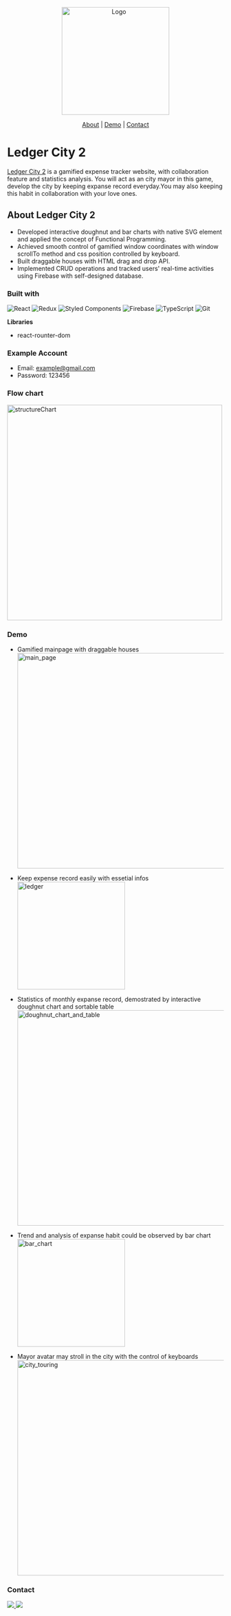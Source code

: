<div align="center">
  <a>
    <img src="https://github.com/ethanPiggyHuang/ledgerCity2/assets/113769661/144dd818-6dd0-498e-8da9-4705830a106f" alt="Logo" width="250px">
  </a>
  <p align="center">
    <a href="https://github.com/ethanPiggyHuang/ledgerCity2#about-ledger-city-2">About</a>
    |
    <a href="https://github.com/ethanPiggyHuang/ledgerCity2#demo">Demo</a>
    |
    <a href="https://github.com/ethanPiggyHuang/ledgerCity2#contact">Contact</a>
  </p>
</div>

# Ledger City 2

[Ledger City 2](https://ledger-city-2.com) is a gamified expense tracker website, with collaboration feature and statistics analysis. You will act as an city mayor in this game, develop the city by keeping expanse record everyday.You may also keeping this habit in collaboration with your love ones.

## About Ledger City 2

- Developed interactive doughnut and bar charts with native SVG element and applied the concept of Functional Programming.
- Achieved smooth control of gamified window coordinates with window scrollTo method and css position controlled by keyboard.
- Built draggable houses with HTML drag and drop API.
- Implemented CRUD operations and tracked users' real-time activities using Firebase with self-designed database.

### Built with

![React](https://img.shields.io/badge/react-%2320232a.svg?style=for-the-badge&logo=react&logoColor=%2361DAFB) ![Redux](https://img.shields.io/badge/redux-%23593d88.svg?style=for-the-badge&logo=redux&logoColor=white) ![Styled Components](https://img.shields.io/badge/styled--components-DB7093?style=for-the-badge&logo=styled-components&logoColor=white) ![Firebase](https://img.shields.io/badge/firebase-ffca28?style=for-the-badge&logo=firebase&logoColor=black) ![TypeScript](https://img.shields.io/badge/typescript-%23007ACC.svg?style=for-the-badge&logo=typescript&logoColor=white) ![Git](https://img.shields.io/badge/git-%23F05033.svg?style=for-the-badge&logo=git&logoColor=white)

**Libraries**

- react-rounter-dom

### Example Account

- Email: example@gmail.com
- Password: 123456

### Flow chart

<img width="500" alt="structureChart" src="https://github.com/ethanPiggyHuang/ledgerCity2/assets/113769661/6dd210e3-5157-43fa-a9a2-64c689f1f571">

### Demo

- Gamified mainpage with draggable houses
  <img width="500" alt="main_page" src="https://github.com/ethanPiggyHuang/ledgerCity2/assets/113769661/3955e001-8ef8-4af1-b42a-edd75e55668b">

- Keep expense record easily with essetial infos
  <img width="250" alt="ledger" src="https://github.com/ethanPiggyHuang/ledgerCity2/assets/113769661/eca88bf0-0b25-45be-8c59-ea3161633643">

- Statistics of monthly expanse record, demostrated by interactive doughnut chart and sortable table
  <img width="500" alt="doughnut_chart_and_table" src="https://github.com/ethanPiggyHuang/ledgerCity2/assets/113769661/7cd5094d-a199-488f-8b68-72c27b2389fb">

- Trend and analysis of expanse habit could be observed by bar chart
  <img width="250" alt="bar_chart" src="https://github.com/ethanPiggyHuang/ledgerCity2/assets/113769661/8068f290-32ed-4552-92bb-5117cfca3b8e">

- Mayor avatar may stroll in the city with the control of keyboards
  <img width="500" alt="city_touring" src="https://github.com/ethanPiggyHuang/ledgerCity2/assets/113769661/b0ec924a-806b-4d59-b9e8-c7a39339fe6a">

### Contact

  <a href="https://www.linkedin.com/in/ethanpiggyhuang/" text-decoration="none">
    <img src="https://img.shields.io/badge/LinkedIn-0077B5?style=for-the-badge&logo=linkedin&logoColor=white" />
  </a>
  <a href="mailto:makoto31996@gmail.com">
    <img src="https://img.shields.io/badge/Gmail-D14836?style=for-the-badge&logo=gmail&logoColor=white" />
  </a>

